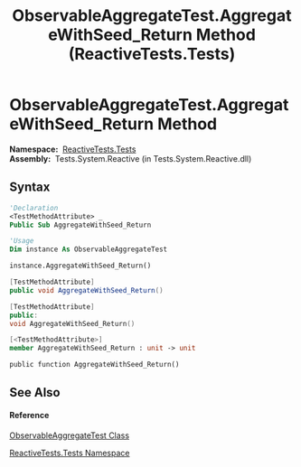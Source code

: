 ﻿---
title: ObservableAggregateTest.AggregateWithSeed_Return Method  (ReactiveTests.Tests)
TOCTitle: AggregateWithSeed_Return Method
ms:assetid: M:ReactiveTests.Tests.ObservableAggregateTest.AggregateWithSeed_Return
ms:mtpsurl: https://msdn.microsoft.com/en-us/library/reactivetests.tests.observableaggregatetest.aggregatewithseed_return(v=VS.103)
ms:contentKeyID: 36620400
ms.date: 06/28/2011
mtps_version: v=VS.103
f1_keywords:
- ReactiveTests.Tests.ObservableAggregateTest.AggregateWithSeed_Return
dev_langs:
- CSharp
- JScript
- VB
- FSharp
- c++
---

# ObservableAggregateTest.AggregateWithSeed\_Return Method

**Namespace:**  [ReactiveTests.Tests](hh289046\(v=vs.103\).md)  
**Assembly:**  Tests.System.Reactive (in Tests.System.Reactive.dll)

## Syntax

``` vb
'Declaration
<TestMethodAttribute> _
Public Sub AggregateWithSeed_Return
```

``` vb
'Usage
Dim instance As ObservableAggregateTest

instance.AggregateWithSeed_Return()
```

``` csharp
[TestMethodAttribute]
public void AggregateWithSeed_Return()
```

``` c++
[TestMethodAttribute]
public:
void AggregateWithSeed_Return()
```

``` fsharp
[<TestMethodAttribute>]
member AggregateWithSeed_Return : unit -> unit 
```

``` jscript
public function AggregateWithSeed_Return()
```

## See Also

#### Reference

[ObservableAggregateTest Class](hh314823\(v=vs.103\).md)

[ReactiveTests.Tests Namespace](hh289046\(v=vs.103\).md)

